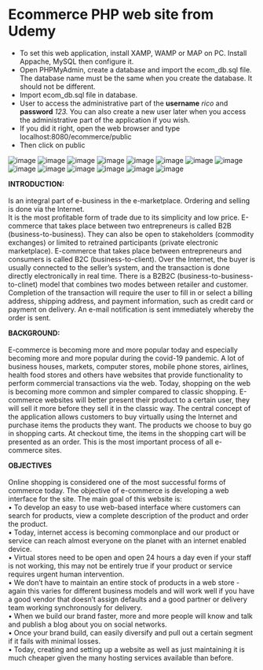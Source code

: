 # Ecommerce PHP web site from Udemy

* To set this web application, install XAMP, WAMP or MAP on PC. Install Appache, MySQL then configure it.
* Open PHPMyAdmin, create a database and import the ecom_db.sql file. The database name must be the same when you create the database. It should not be different.
* Import ecom_db.sql file in database.
* User to access the administrative part of the **username** *rico* and **password** *123.* You can also create a new user later when you access the administrative part   of the application if   you wish.
* If you did it right, open the web browser and type localhost:8080/ecommerce/public 
* Then click on public

![image](https://user-images.githubusercontent.com/45422022/128611209-f2e4f5ab-51b2-44d5-be3c-336ca1dfe5ed.png)
![image](https://user-images.githubusercontent.com/45422022/128613439-388db4a4-1bca-4f17-8182-c182538d042d.png)
![image](https://user-images.githubusercontent.com/45422022/128613539-7794abd7-0ff0-49bc-98e0-aa0a67e6bbe1.png)
![image](https://user-images.githubusercontent.com/45422022/128613466-0e58c854-dda0-434a-84f0-475b16391f76.png)
![image](https://user-images.githubusercontent.com/45422022/128613972-5ce21728-82d0-4795-ac88-af39995bbfb4.png)
![image](https://user-images.githubusercontent.com/45422022/128613573-fd18feb0-60a4-4a67-a15f-f0ada6848b65.png)
![image](https://user-images.githubusercontent.com/45422022/128613585-47acdefc-270b-40e8-91f5-384a3b07361e.png)
![image](https://user-images.githubusercontent.com/45422022/128613860-d426b83e-cab8-4427-9d98-9dc44cba2f1e.png)
![image](https://user-images.githubusercontent.com/45422022/128613872-99d8bb19-8d5a-4a00-ac54-35f55c7da52c.png)
![image](https://user-images.githubusercontent.com/45422022/128613882-408d1121-a9d4-4b1b-aaa3-14b951833aa9.png)
![image](https://user-images.githubusercontent.com/45422022/128613905-f64286eb-d9fd-417c-9187-d420ede69778.png)
![image](https://user-images.githubusercontent.com/45422022/128613914-e824c9bc-949d-4113-a54d-fa869881d47a.png)
![image](https://user-images.githubusercontent.com/45422022/128613939-ea981e76-2879-478e-b5a5-dbf0292cfc17.png)
![image](https://user-images.githubusercontent.com/45422022/128613950-4bc88715-8912-4a65-8989-ae1347fd50c1.png)

**INTRODUCTION:**
<br><br>
Is an integral part of e-business in the e-marketplace. Ordering and selling is done via the Internet.  
It is the most profitable form of trade due to its simplicity and low price.
E-commerce that takes place between two entrepreneurs is called B2B (business-to-business). They can also be open to stakeholders (commodity exchanges) or limited to retrained participants (private electronic marketplace).
E-commerce that takes place between entrepreneurs and consumers is called B2C (business-to-client). Over the Internet, the buyer is usually connected to the seller’s system, and the transaction is done directly electronically in real time.
There is a B2B2C (business-to-business-to-clinet) model that combines two modes between retailer and customer. Completion of the transaction will require the user to fill in or select a billing address, shipping address, and payment information, such as credit card or payment on delivery. An e-mail notification is sent immediately whereby the order is sent.

**BACKGROUND:**
<br><br>
E-commerce is becoming more and more popular today and especially becoming more and more popular during the covid-19 pandemic. A lot of business houses, markets, computer stores, mobile phone stores, airlines, health food stores and others have websites that provide functionality to perform commercial transactions via the web.
Today, shopping on the web is becoming more common and simpler compared to classic shopping.
E-commerce websites will better present their product to a certain user, they will sell it more before they sell it in the classic way. The central concept of the application allows customers to buy virtually using the Internet and purchase items the products they want. The products we choose to buy go in shopping carts. 
At checkout time, the items in the shopping cart will be presented as an order. This is the most important process of all e-commerce sites.

**OBJECTIVES**
<br><br>
Online shopping is considered one of the most successful forms of commerce today. The objective of e-commerce is developing a web interface for the site. 
The main goal of this website is:<br> 
    • To develop an easy to use web-based interface where customers can search for products, view a complete description of the product and order the product.<br>
    • Today, internet access is becoming commonplace and our product or service can reach almost everyone on the planet with an internet enabled device.<br>
    • Virtual stores need to be open and open 24 hours a day even if your staff is not working, this may not be entirely true if your product or service requires             urgent human intervention.<br>
    • We don’t have to maintain an entire stock of products in a web store - again this varies for different business models and will work well if you have a good           vendor that doesn’t assign defaults and a good partner or delivery team working synchronously for delivery.<br>
    • When we build our brand faster, more and more people will know and talk and publish a blog about you on social networks.<br>
    • Once your brand build, can easily diversify and pull out a certain segment if it fails with minimal losses.<br>
    • Today, creating and setting up a website as well as just maintaining it is much cheaper given the many hosting services available than before.

